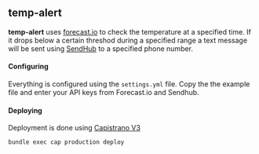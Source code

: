 ## temp-alert

**temp-alert** uses [forecast.io](https://developer.forecast.io/) to check the temperature at a specified time.  If it drops below a certain threshod during a specified range a text message will be sent using [SendHub](https://www.sendhub.com) to a specified phone number.

#### Configuring
Everything is configured using the `settings.yml` file.  Copy the the example file and enter your API keys from Forecast.io and Sendhub.  

#### Deploying
Deployment is done using [Capistrano V3](http://capistranorb.com/)  
  
`bundle exec cap production deploy`